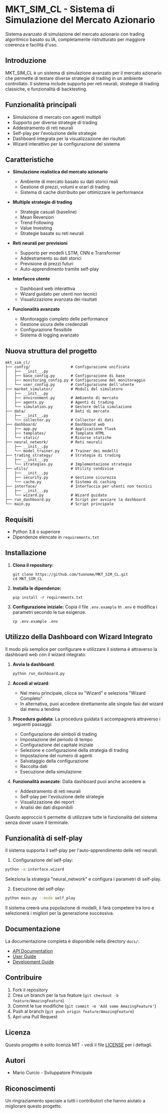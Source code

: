 # MKT_SIM_CL - Sistema di Simulazione del Mercato Azionario

Sistema avanzato di simulazione del mercato azionario con trading algoritmico basato su IA, completamente ristrutturato per maggiore coerenza e facilità d'uso.

## Introduzione

MKT_SIM_CL è un sistema di simulazione avanzato per il mercato azionario che permette di testare diverse strategie di trading in un ambiente controllato. Il sistema include supporto per reti neurali, strategie di trading classiche, e funzionalità di backtesting.

## Funzionalità principali

- Simulazione di mercato con agenti multipli
- Supporto per diverse strategie di trading
- Addestramento di reti neurali
- Self-play per l'evoluzione delle strategie
- Dashboard integrata per la visualizzazione dei risultati
- Wizard interattivo per la configurazione del sistema

## Caratteristiche

- **Simulazione realistica del mercato azionario**
  - Ambiente di mercato basato su dati storici reali
  - Gestione di prezzi, volumi e orari di trading
  - Sistema di cache distribuito per ottimizzare le performance

- **Multiple strategie di trading**
  - Strategie casuali (baseline)
  - Mean Reversion
  - Trend Following
  - Value Investing
  - Strategie basate su reti neurali

- **Reti neurali per previsioni**
  - Supporto per modelli LSTM, CNN e Transformer
  - Addestramento su dati storici
  - Previsione di prezzi futuri
  - Auto-apprendimento tramite self-play

- **Interfacce utente**
  - Dashboard web interattiva
  - Wizard guidato per utenti non tecnici
  - Visualizzazione avanzata dei risultati

- **Funzionalità avanzate**
  - Monitoraggio completo delle performance
  - Gestione sicura delle credenziali
  - Configurazione flessibile
  - Sistema di logging avanzato

## Nuova struttura del progetto

```
mkt_sim_cl/
├── config/                  # Configurazione unificata
│   ├── __init__.py
│   ├── base_config.py       # Configurazione di base
│   ├── monitoring_config.py # Configurazione del monitoraggio
│   └── user_config.py       # Configurazione dell'utente
├── market_simulator/        # Moduli del simulatore
│   ├── __init__.py
│   ├── environment.py       # Ambiente di mercato
│   ├── agents.py            # Agenti di trading
│   └── simulation.py        # Gestore della simulazione
├── data/                    # Dati di mercato
│   ├── __init__.py
│   └── collector.py         # Collector di dati
├── dashboard/               # Dashboard web
│   ├── app.py               # Applicazione Flask
│   ├── templates/           # Template HTML
│   └── static/              # Risorse statiche
├── neural_network/          # Reti neurali
│   ├── __init__.py
│   └── model_trainer.py     # Trainer dei modelli
├── trading_strategy/        # Strategie di trading
│   ├── __init__.py
│   └── strategies.py        # Implementazione strategie
├── utils/                   # Utility condivise
│   ├── __init__.py
│   ├── security.py          # Gestione sicurezza
│   └── cache.py             # Sistema di caching
├── interface/               # Interfaccia per utenti non tecnici
│   ├── __init__.py
│   └── wizard.py            # Wizard guidato
├── run_dashboard.py         # Script per avviare la dashboard
└── main.py                  # Script principale
```

## Requisiti

- Python 3.8 o superiore
- Dipendenze elencate in `requirements.txt`

## Installazione

1. **Clona il repository:**
   ```
   git clone https://github.com/tuonome/MKT_SIM_CL.git
   cd MKT_SIM_CL
   ```

2. **Installa le dipendenze:**
   ```
   pip install -r requirements.txt
   ```

3. **Configurazione iniziale:**
   Copia il file `.env.example` in `.env` e modifica i parametri secondo le tue esigenze.
   ```
   cp .env.example .env
   ```

## Utilizzo della Dashboard con Wizard Integrato

Il modo più semplice per configurare e utilizzare il sistema è attraverso la dashboard web con il wizard integrato:

1. **Avvia la dashboard**:
   ```bash
   python run_dashboard.py
   ```

2. **Accedi al wizard**:
   - Nel menu principale, clicca su "Wizard" e seleziona "Wizard Completo"
   - In alternativa, puoi accedere direttamente alle singole fasi del wizard dal menu a tendina

3. **Procedura guidata**:
   La procedura guidata ti accompagnerà attraverso i seguenti passaggi:
   - Configurazione dei simboli di trading
   - Impostazione del periodo di tempo
   - Configurazione del capitale iniziale
   - Selezione e configurazione della strategia di trading
   - Impostazione del numero di agenti
   - Salvataggio della configurazione
   - Raccolta dati
   - Esecuzione della simulazione

4. **Funzionalità avanzate**:
   Dalla dashboard puoi anche accedere a:
   - Addestramento di reti neurali
   - Self-play per l'evoluzione delle strategie
   - Visualizzazione dei report
   - Analisi dei dati disponibili

Questo approccio ti permette di utilizzare tutte le funzionalità del sistema senza dover usare il terminale.

## Funzionalità di self-play

Il sistema supporta il self-play per l'auto-apprendimento delle reti neurali:

1. Configurazione del self-play:
```bash
python -m interface.wizard
```
Seleziona la strategia "neural_network" e configura i parametri di self-play.

2. Esecuzione del self-play:
```bash
python main.py --mode self_play
```

Il sistema creerà una popolazione di modelli, li farà competere tra loro e selezionerà i migliori per la generazione successiva.

## Documentazione

La documentazione completa è disponibile nella directory `docs/`:
- [API Documentation](docs/api.md)
- [User Guide](docs/user_guide.md)
- [Development Guide](docs/development.md)

## Contribuire

1. Fork il repository
2. Crea un branch per la tua feature (`git checkout -b feature/AmazingFeature`)
3. Commit le tue modifiche (`git commit -m 'Add some AmazingFeature'`)
4. Push al branch (`git push origin feature/AmazingFeature`)
5. Apri una Pull Request

## Licenza

Questo progetto è sotto licenza MIT - vedi il file [LICENSE](LICENSE) per i dettagli.

## Autori

- Mario Curcio - Sviluppatore Principale

## Riconoscimenti

Un ringraziamento speciale a tutti i contributori che hanno aiutato a migliorare questo progetto. 